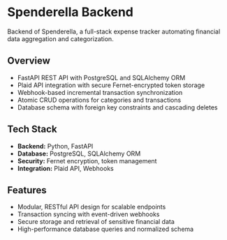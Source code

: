# Spenderella Backend

Backend of Spenderella, a full-stack expense tracker automating financial data aggregation and categorization.

## Overview
- FastAPI REST API with PostgreSQL and SQLAlchemy ORM  
- Plaid API integration with secure Fernet-encrypted token storage  
- Webhook-based incremental transaction synchronization  
- Atomic CRUD operations for categories and transactions  
- Database schema with foreign key constraints and cascading deletes

## Tech Stack
- **Backend:** Python, FastAPI  
- **Database:** PostgreSQL, SQLAlchemy ORM  
- **Security:** Fernet encryption, token management  
- **Integration:** Plaid API, Webhooks

## Features
- Modular, RESTful API design for scalable endpoints  
- Transaction syncing with event-driven webhooks  
- Secure storage and retrieval of sensitive financial data  
- High-performance database queries and normalized schema

